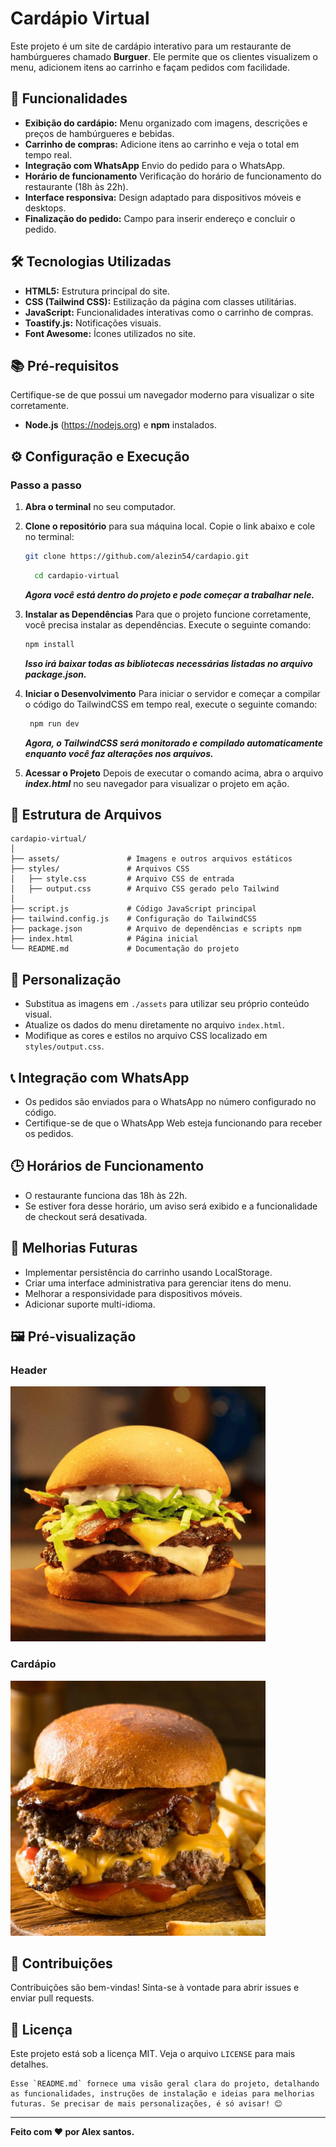 # Cardápio Virtual

Este projeto é um site de cardápio interativo para um restaurante de hambúrgueres chamado **Burguer**. Ele permite que os clientes visualizem o menu, adicionem itens ao carrinho e façam pedidos com facilidade.

## 🚀 Funcionalidades

- **Exibição do cardápio:** Menu organizado com imagens, descrições e preços de hambúrgueres e bebidas.
- **Carrinho de compras:** Adicione itens ao carrinho e veja o total em tempo real.
- **Integração com WhatsApp** Envio do pedido para o WhatsApp.
- **Horário de funcionamento** Verificação do horário de funcionamento do restaurante (18h às 22h).
- **Interface responsiva:** Design adaptado para dispositivos móveis e desktops.
- **Finalização do pedido:** Campo para inserir endereço e concluir o pedido.

## 🛠️ Tecnologias Utilizadas

- **HTML5:** Estrutura principal do site.
- **CSS (Tailwind CSS):** Estilização da página com classes utilitárias.
- **JavaScript:** Funcionalidades interativas como o carrinho de compras.
- **Toastify.js:** Notificações visuais.
- **Font Awesome:** Ícones utilizados no site.

## 📚 Pré-requisitos

Certifique-se de que possui um navegador moderno para visualizar o site corretamente.

- **Node.js** (https://nodejs.org) e **npm** instalados.

## ⚙️ Configuração e Execução

### Passo a passo

1. **Abra o terminal** no seu computador.


2. **Clone o repositório** para sua máquina local. Copie o link abaixo e cole no terminal:
     ```bash
   git clone https://github.com/alezin54/cardapio.git
     ```
    ```bash
      cd cardapio-virtual
    ```
      ***Agora você está dentro do projeto e pode começar a trabalhar nele.***

  
3. **Instalar as Dependências** Para que o projeto funcione corretamente, você precisa instalar as dependências. Execute o seguinte comando:
     ```bash
     npm install
    ```
      ***Isso irá baixar todas as bibliotecas necessárias listadas no arquivo package.json.***


4. **Iniciar o Desenvolvimento** Para iniciar o servidor e começar a compilar o código do TailwindCSS em tempo real, execute o seguinte comando:
     ```bash
      npm run dev
    ```
      ***Agora, o TailwindCSS será monitorado e compilado automaticamente enquanto você faz alterações nos arquivos.***


5. **Acessar o Projeto** Depois de executar o comando acima, abra o arquivo ***index.html*** no seu navegador para visualizar o projeto em ação.

## 📂 Estrutura de Arquivos

    cardapio-virtual/
    │
    ├── assets/               # Imagens e outros arquivos estáticos
    ├── styles/               # Arquivos CSS
    │   ├── style.css         # Arquivo CSS de entrada
    │   ├── output.css        # Arquivo CSS gerado pelo Tailwind
    │
    ├── script.js             # Código JavaScript principal
    ├── tailwind.config.js    # Configuração do TailwindCSS
    ├── package.json          # Arquivo de dependências e scripts npm
    ├── index.html            # Página inicial
    └── README.md             # Documentação do projeto

## 🌟 Personalização

- Substitua as imagens em `./assets` para utilizar seu próprio conteúdo visual.
- Atualize os dados do menu diretamente no arquivo `index.html`.
- Modifique as cores e estilos no arquivo CSS localizado em `styles/output.css`.

## 📞 Integração com WhatsApp

  - Os pedidos são enviados para o WhatsApp no número configurado no código.
  - Certifique-se de que o WhatsApp Web esteja funcionando para receber os pedidos.

## 🕒 Horários de Funcionamento

  - O restaurante funciona das 18h às 22h.
  - Se estiver fora desse horário, um aviso será exibido e a funcionalidade de checkout será desativada.


## 🌟 Melhorias Futuras
  - Implementar persistência do carrinho usando LocalStorage.
  - Criar uma interface administrativa para gerenciar itens do menu.
  - Melhorar a responsividade para dispositivos móveis.
  - Adicionar suporte multi-idioma.


## 🖼️ Pré-visualização

### Header
![Header do site](./assets/hamb-1.png)

### Cardápio
![Menu do site](./assets/hamb-2.png)

## 🤝 Contribuições

Contribuições são bem-vindas! Sinta-se à vontade para abrir issues e enviar pull requests.

## 📝 Licença

Este projeto está sob a licença MIT. Veja o arquivo `LICENSE` para mais detalhes.


    Esse `README.md` fornece uma visão geral clara do projeto, detalhando as funcionalidades, instruções de instalação e ideias para melhorias futuras. Se precisar de mais personalizações, é só avisar! 😊


---

**Feito com ❤️ por Alex santos.**

